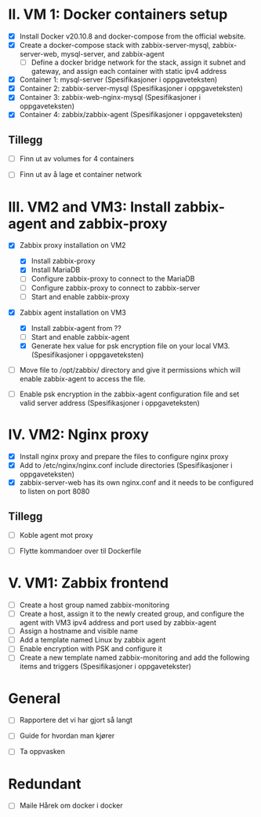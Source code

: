 # II. VM 1: Docker containers setup
- [x] Install Docker v20.10.8 and docker-compose from the official website. 
- [x] Create a docker-compose stack with zabbix-server-mysql, zabbix-server-web, mysql-server, and zabbix-agent
  - [ ] Define a docker bridge network for the stack, assign it subnet and gateway, and assign each container with static ipv4 address
- [x] Container 1: mysql-server (Spesifikasjoner i oppgaveteksten)
- [x] Container 2: zabbix-server-mysql (Spesifikasjoner i oppgaveteksten)
- [x] Container 3: zabbix-web-nginx-mysql (Spesifikasjoner i oppgaveteksten)
- [x] Container 4: zabbix/zabbix-agent (Spesifikasjoner i oppgaveteksten)

## Tillegg
- [ ] Finn ut av volumes for 4 containers 
- [ ] Finn ut av å lage et container network


# III. VM2 and VM3: Install zabbix-agent and zabbix-proxy 
- [x] Zabbix proxy installation on VM2
  - [x] Install zabbix-proxy 
  - [x] Install MariaDB
  - [ ] Configure zabbix-proxy to connect to the MariaDB
  - [ ] Configure zabbix-proxy to connect to zabbix-server
  - [ ] Start and enable zabbix-proxy
- [x] Zabbix agent installation on VM3
  - [x] Install zabbix-agent from ??
  - [ ] Start and enable zabbix-agent
  - [x] Generate hex value for psk encryption file on your local VM3. (Spesifikasjoner i oppgaveteksten)
 - [ ] Move file to /opt/zabbix/ directory and give it permissions which will enable zabbix-agent to access the file. 
 - [ ] Enable psk encryption in the zabbix-agent configuration file and set valid server address (Spesifikasjoner i oppgaveteksten) 


# IV. VM2: Nginx proxy  
- [x] Install nginx proxy and prepare the files to configure nginx proxy
- [x] Add to /etc/nginx/nginx.conf include directories (Spesifikasjoner i oppgaveteksten)
- [x] zabbix-server-web has its own nginx.conf and it needs to be configured to listen on port 8080

## Tillegg
- [ ] Koble agent mot proxy
- [ ] Flytte kommandoer over til Dockerfile


# V. VM1: Zabbix frontend
- [ ] Create a host group named zabbix-monitoring
- [ ] Create a host, assign it to the newly created group, and configure the agent with VM3 ipv4 address and port used by zabbix-agent
- [ ] Assign a hostname and visible name
- [ ] Add a template named Linux by zabbix agent
- [ ] Enable encryption with PSK and configure it
- [ ] Create a new template named zabbix-monitoring and add the following items and triggers (Spesifikasjoner i oppgavetekster)

# General
- [ ] Rapportere det vi har gjort så langt
- [ ] Guide for hvordan man kjører
- [ ] Ta oppvasken


# Redundant
- [ ] Maile Hårek om docker i docker